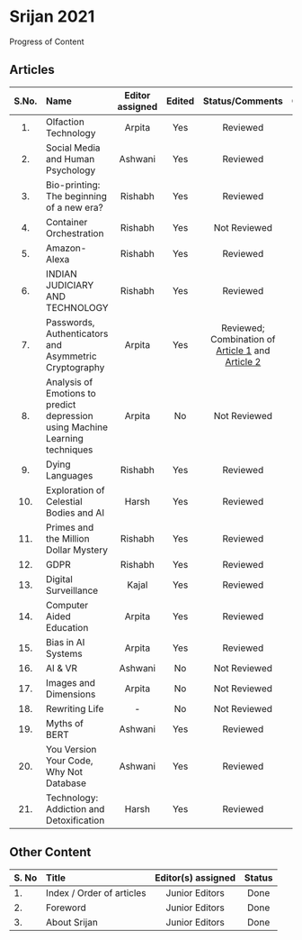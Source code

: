# Srijan 2021
Progress of Content


## Articles

S.No.   |         Name            | Editor assigned   | Edited | Status/Comments   | Conclusion 
:------:|:----------------------- |:-----------------:|:------:|:-----------------:|:------------:
|1. | Olfaction Technology  | Arpita | Yes | Reviewed | Yes |
|2. | Social Media and Human Psychology | Ashwani | Yes  | Reviewed | Yes |
|3. | Bio-printing: The beginning of a new era? | Rishabh | Yes | Reviewed | Yes |
|4. | Container Orchestration | Rishabh | Yes | Not Reviewed | Yes |
|5. | Amazon-Alexa | Rishabh | Yes | Reviewed | Yes  |
|6. | INDIAN JUDICIARY AND TECHNOLOGY | Rishabh | Yes | Reviewed | Yes |
|7. | Passwords, Authenticators and Asymmetric Cryptography | Arpita | Yes | Reviewed; Combination of [Article 1](https://github.com/RishPoria/Srijan-2021/blob/1b40884a2640003075242fa250f45e7f2661903a/articles/Original/Certificate-Based%20authentication%20and%20asymmetric%20cryptography.edited.docx) and [Article 2](https://github.com/RishPoria/Srijan-2021/blob/1b40884a2640003075242fa250f45e7f2661903a/articles/Original/MovingFromPasswordsToAuthenticators.pdf) | Yes |
|8. | Analysis of Emotions to predict depression using Machine Learning techniques | Arpita | No | Not Reviewed | No |
|9. | Dying Languages | Rishabh | Yes | Reviewed | Yes |
|10. | Exploration of Celestial Bodies and AI | Harsh | Yes | Reviewed | Yes |
|11. | Primes and the Million Dollar Mystery | Rishabh | Yes | Reviewed | Yes |
|12. | GDPR | Rishabh | Yes | Reviewed | Yes |
|13. | Digital Surveillance  | Kajal | Yes | Reviewed | Yes |
|14. | Computer Aided Education | Arpita | Yes | Reviewed | Yes|
|15. | Bias in AI Systems | Arpita | Yes | Reviewed | Yes |
|16. | AI & VR | Ashwani | No | Not Reviewed | No |
|17. | Images and Dimensions | Arpita | No | Not Reviewed | No |
|18. | Rewriting Life | - | No | Not Reviewed | No |
|19. | Myths of BERT | Ashwani | Yes | Reviewed | Yes |
|20. | You Version Your Code, Why Not Database | Ashwani | Yes | Reviewed | Yes |
|21. | Technology: Addiction and Detoxification | Harsh | Yes | Reviewed | - |


## Other Content
S. No	| Title	|Editor(s) assigned	|Status |
------|:------|:-----------------:|:------:
|1. | Index / Order of articles |	Junior Editors	| Done |
|2. |	Foreword	| Junior Editors	| Done |
|3. |	About Srijan	| Junior Editors	| Done |
